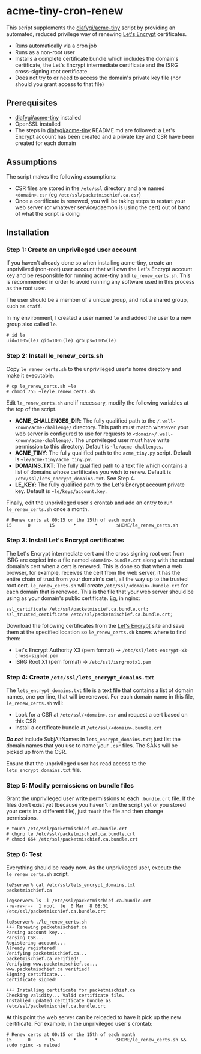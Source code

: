 # acme-tiny-cron-renew

This script supplements the
[diafygi/acme-tiny](https://github.com/diafygi/acme-tiny) script by providing
an automated, reduced privilege way of renewing [Let's
Encrypt](https://letsencrypt.org/) certificates.

- Runs automatically via a cron job
- Runs as a non-root user
- Installs a complete certificate bundle which includes the domain's
  certificate, the Let's Encrypt intermediate certificate and the ISRG
  cross-signing root certificate
- Does not try to or need to access the domain's private key file (nor should
  you grant access to that file)

## Prerequisites

- [diafygi/acme-tiny](https://github.com/diafygi/acme-tiny) installed
- OpenSSL installed
- The steps in [diafygi/acme-tiny](https://github.com/diafygi/acme-tiny)
  README.md are followed: a Let's Encrypt account has been created and a
  private key and CSR have been created for each domain

## Assumptions

The script makes the following assumptions:

- CSR files are stored in the `/etc/ssl` directory and are named `<domain>.csr`
  (eg `/etc/ssl/packetmischief.ca.csr`)
- Once a certificate is renewed, you will be taking steps to restart your web
  server (or whatever service/daemon is using the cert) out of band of what the
  script is doing

## Installation

### Step 1: Create an unprivileged user account

If you haven't already done so when installing acme-tiny, create an unprivilved
(non-root) user account that will own the Let's Encrypt account key and be
responsible for running acme-tiny and `le_renew_certs.sh`. This is recommended
in order to avoid running any software used in this process as the root user.

The user should be a member of a unique group, and not a shared group, such as
`staff`.

In my environment, I created a user named `le` and added the user to a new
group also called `le`.

```
# id le
uid=1005(le) gid=1005(le) groups=1005(le)
```

### Step 2: Install le\_renew\_certs.sh

Copy `le_renew_certs.sh` to the unprivileged user's home directory and make it
executable.

```
# cp le_renew_certs.sh ~le
# chmod 755 ~le/le_renew_certs.sh
```

Edit `le_renew_certs.sh` and if necessary, modify the following variables at
the top of the script.

- **ACME\_CHALLENGES\_DIR**: The fully qualified path to the
  `/.well-known/acme-challenge/` directory.  This path must match whatever your
  web server is configured to use for requests to
  `<domain>/.well-known/acme-challenge/`. The unprivileged user must have write
  permission to this directory. Default is `~le/acme-challenges`.
- **ACME\_TINY**: The fully qualified path to the `acme_tiny.py` script.
  Default is `~le/acme-tiny/acme_tiny.py`.
- **DOMAINS\_TXT**: The fully qualified path to a text file which contains a
  list of domains whose certificates you wish to renew. Default is
  `/etc/ssl/lets_encrypt_domains.txt`. See Step 4.
- **LE\_KEY**: The fully qualified path to the Let's Encrypt account private
  key. Default is `~le/keys/account.key`.

Finally, edit the unprivileged user's crontab and add an entry to run
`le_renew_certs.sh` once a month.

```
# Renew certs at 00:15 on the 15th of each month
15      0       15       *       *       $HOME/le_renew_certs.sh
```

### Step 3: Install Let's Encrypt certificates

The Let's Encrypt intermediate cert and the cross signing root cert from ISRG
are copied into a file named `<domain>.bundle.crt` along with the actual
domain's cert when a cert is renewed. This is done so that when a web browser,
for example, receives the cert from the web server, it has the entire chain of
trust from your domain's cert, all the way up to the trusted root cert.
`le_renew_certs.sh` will create `/etc/ssl/<domain>.bundle.crt` for each domain
that is renewed. This is the file that your web server should be using as your
domain's public certificate. Eg, in nginx:

```
ssl_certificate /etc/ssl/packetmiscief.ca.bundle.crt;
ssl_trusted_certificate /etc/ssl/packetmischief.ca.bundle.crt;
```

Download the following certificates from the [Let's
Encrypt](https://letsencrypt.org/certificates/) site and save them at the
specified location so `le_renew_certs.sh` knows where to find them:
- Let's Encrypt Authority X3 (pem format) ->
  `/etc/ssl/lets-encrypt-x3-cross-signed.pem`
- ISRG Root X1 (pem format) -> `/etc/ssl/isrgrootx1.pem`

### Step 4: Create `/etc/ssl/lets_encrypt_domains.txt`

The `lets_encrypt_domains.txt` file is a text file that contains a list of
domain names, one per line, that will be renewed. For each domain name in this
file, `le_renew_certs.sh` will:
- Look for a CSR at `/etc/ssl/<domain>.csr` and request a cert based on this
  CSR
- Install a certificate bundle at `/etc/ssl/<domain>.bundle.crt`

**_Do not_** include SubjAltNames in `lets_encrypt_domains.txt`; just list the
domain names that you use to name your `.csr` files. The SANs will be picked up
from the CSR.

Ensure that the unprivileged user has read access to the
`lets_encrypt_domains.txt` file.

### Step 5: Modify permissions on bundle files

Grant the unprivileged user write permissions to each `.bundle.crt` file. If
the files don't exist yet (because you haven't run the script yet or you stored
your certs in a different file), just `touch` the file and then change
permissions.

```
# touch /etc/ssl/packetmischief.ca.bundle.crt
# chgrp le /etc/ssl/packetmischief.ca.bundle.crt
# chmod 664 /etc/ssl/packetmischief.ca.bundle.crt
```

### Step 6: Test

Everything should be ready now. As the unprivileged user, execute the
`le_renew_certs.sh` script.

```
le@server% cat /etc/ssl/lets_encrypt_domains.txt
packetmischief.ca

le@server% ls -l /etc/ssl/packetmischief.ca.bundle.crt
-rw-rw-r--  1 root  le  0 Mar  8 08:51 /etc/ssl/packetmischief.ca.bundle.crt

le@server% ./le_renew_certs.sh
+++ Renewing packetmischief.ca
Parsing account key...
Parsing CSR...
Registering account...
Already registered!
Verifying packetmischief.ca...
packetmischief.ca verified!
Verifying www.packetmischief.ca...
www.packetmischief.ca verified!
Signing certificate...
Certificate signed!

+++ Installing certificate for packetmischief.ca
Checking validity... Valid certificate file.
Installed updated certificate bundle as /etc/ssl/packetmischief.ca.bundle.crt
```

At this point the web server can be reloaded to have it pick up the new
certificate. For example, in the unprivileged user's crontab:

```
# Renew certs at 00:15 on the 15th of each month
15      0       15       *       *       $HOME/le_renew_certs.sh && sudo nginx -s reload
```

